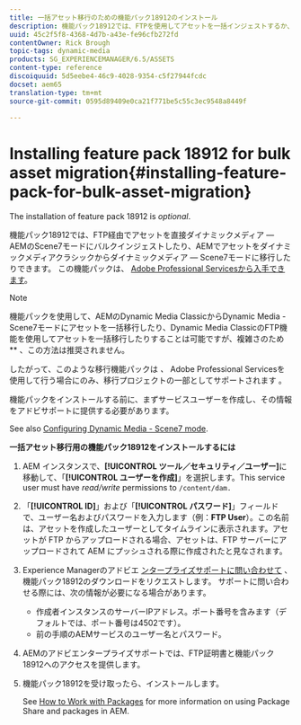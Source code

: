 ```yaml
---
title: 一括アセット移行のための機能パック18912のインストール
description: 機能パック18912では、FTPを使用してアセットを一括インジェストするか、AEM上のDynamic Media ClassicからDynamic mediaにアセットを移行することができます。 このオプションの機能パックは、アドビサポートから入手できます。
uuid: 45c2f5f8-4368-4d7b-a43e-fe96cfb272fd
contentOwner: Rick Brough
topic-tags: dynamic-media
products: SG_EXPERIENCEMANAGER/6.5/ASSETS
content-type: reference
discoiquuid: 5d5eebe4-46c9-4028-9354-c5f27944fcdc
docset: aem65
translation-type: tm+mt
source-git-commit: 0595d89409e0ca21f771be5c55c3ec9548a8449f

---
```



# Installing feature pack 18912 for bulk asset migration{#installing-feature-pack-for-bulk-asset-migration}

The installation of feature pack 18912 is *optional*.

機能パック18912では、FTP経由でアセットを直接ダイナミックメディア — AEMのScene7モードにバルクインジェストしたり、AEMでアセットをダイナミックメディアクラシックからダイナミックメディア — Scene7モードに移行したりできます。 この機能パックは、 [Adobe Professional Servicesから入手できます](https://www.adobe.com/experience-cloud/consulting-services.html)。

>[!NOTE]
>
>機能パックを使用して、AEMのDynamic Media ClassicからDynamic Media - Scene7モードにアセットを一括移行したり、Dynamic Media ClassicのFTP機能を使用してアセットを一括移行したりすることは可能ですが、複雑さのため ** 、この方法は推奨されません。
>
>したがって、このような移行機能パックは *、* Adobe Professional Servicesを使用して行う場合にのみ、移行プロジェクトの一部としてサポートされます [](https://www.adobe.com/experience-cloud/consulting-services.html)。

機能パックをインストールする前に、まずサービスユーザーを作成し、その情報をアドビサポートに提供する必要があります。

See also [Configuring Dynamic Media - Scene7 mode](/help/assets/config-dms7.md).

**一括アセット移行用の機能パック18912をインストールするには**

1. AEM インスタンスで、**[!UICONTROL ツール／セキュリティ／ユーザー]**&#x200B;に移動して、「**[!UICONTROL ユーザーを作成]**」を選択します。This service user must have *read/write* permissions to `/content/dam.`
1. 「**[!UICONTROL ID]**」および「**[!UICONTROL パスワード]**」フィールドで、ユーザー名およびパスワードを入力します（例：**FTP User**）。この名前は、アセットを作成したユーザーとしてタイムラインに表示されます。アセットが FTP からアップロードされる場合、アセットは、FTP サーバーにアップロードされて AEM にプッシュされる際に作成されたと見なされます。
1. Experience Managerのアドビエ [ンタープライズサポートに問い合わせて](https://helpx.adobe.com/contact/enterprise-support.ec.html) 、機能パック18912のダウンロードをリクエストします。 サポートに問い合わせる際には、次の情報が必要になる場合があります。

   * 作成者インスタンスのサーバーIPアドレス。ポート番号を含みます（デフォルトでは、ポート番号は4502です）。
   * 前の手順のAEMサービスのユーザー名とパスワード。

1. AEMのアドビエンタープライズサポートでは、FTP証明書と機能パック18912へのアクセスを提供します。
1. 機能パック18912を受け取ったら、インストールします。

   See [How to Work with Packages](/help/sites-administering/package-manager.md) for more information on using Package Share and packages in AEM.

